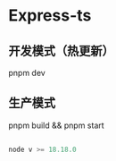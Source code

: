 # Express-ts

## 开发模式（热更新）

pnpm dev

## 生产模式

pnpm build && pnpm start

```js

node v >= 18.18.0

```
